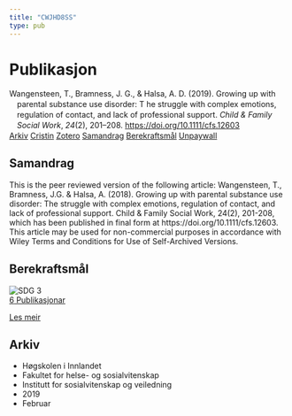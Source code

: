 ```yaml
---
title: "CWJHD8SS"
type: pub
---
```

<h1>Publikasjon</h1>
<article id="csl-bib-container-CWJHD8SS" class="csl-bib-container">
  <div class="csl-bib-body" style="line-height: 1.35; padding-left: 1em; text-indent:-1em;">
  <div class="csl-entry">Wangensteen, T., Bramness, J. G., &amp; Halsa, A. D. (2019). Growing up with parental substance use disorder: T he struggle with complex emotions, regulation of contact, and lack of professional support. <i>Child &amp; Family Social Work</i>, <i>24</i>(2), 201&#x2013;208. <a href="https://doi.org/10.1111/cfs.12603">https://doi.org/10.1111/cfs.12603</a></div>
</div>
  <div class="csl-bib-buttons">
    <a href="#taxonomy-article-CWJHD8SS" class="csl-bib-button">Arkiv</a>
    <a href="https://app.cristin.no/results/show.jsf?id=1679271" alt="Cristin URL" class="csl-bib-button">Cristin</a>
    <a href="http://zotero.org/groups/5402882/items/CWJHD8SS" alt="Zotero URL" class="csl-bib-button">Zotero</a>
    <a href="#abstract-article-CWJHD8SS" class="csl-bib-button">Samandrag</a>
    <a href="#sdg-article-CWJHD8SS" class="csl-bib-button">Berekraftsmål</a>
    <a href="https://munin.uit.no/bitstream/10037/15260/4/article.pdf" class="csl-bib-button">Unpaywall</a>
  </div>
  <div id="csl-bib-meta-container-CWJHD8SS"></div>
</article>
<div id="csl-bib-meta-CWJHD8SS" class="csl-bib-meta">
  <article id="abstract-article-CWJHD8SS" class="abstract-article">
    <h1>Samandrag</h1>
    This is the peer reviewed version of the following article: Wangensteen, T., Bramness, J.G. &amp; Halsa, A. (2018). Growing up with parental substance use disorder: The struggle with complex emotions, regulation of contact, and lack of professional support. Child &amp; Family Social Work, 24(2), 201-208, which has been published in final form at https://doi.org/10.1111/cfs.12603. This article may be used for non-commercial purposes in accordance with Wiley Terms and Conditions for Use of Self-Archived Versions.
  </article>
  <article id="sdg-article-CWJHD8SS" class="sdg-article">
    <h1>Berekraftsmål</h1>
    <div class="sdg-container"><div id="sdg3" class="sdg"> <img src="{{< params subfolder >}}images/sdg/sdg03_no.png" class="image" alt="SDG 3"> <div class="sdg-overlay"> <a href="{{< params subfolder >}}no/archive/?sdg=3#archive" class="sdg-publication-count"><span>6</span> Publikasjonar</a> <p><a href="NA" class="sdg-read-more">Les meir</a></p> </div> </div></div>
  </article>
  <article id="taxonomy-article-CWJHD8SS" class="taxonomy-article">
    <h1>Arkiv</h1>
    <ul>
      <li>Høgskolen i Innlandet</li>
      <li>Fakultet for helse- og sosialvitenskap</li>
      <li>Institutt for sosialvitenskap og veiledning</li>
      <li>2019</li>
      <li>Februar</li>
    </ul>
  </article>
</div>

